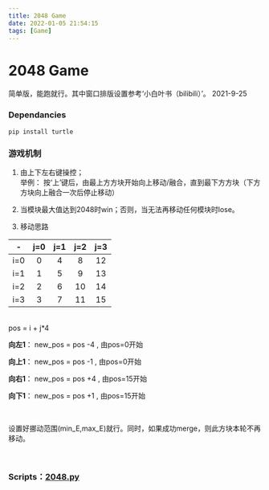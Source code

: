 ```yaml
---
title: 2048 Game
date: 2022-01-05 21:54:15
tags: [Game]
---
```


# 2048 Game

简单版，能跑就行。其中窗口排版设置参考‘小白叶书（bilibili）’。  2021-9-25

### Dependancies
```
pip install turtle  
``` 

### 游戏机制

1. 由上下左右键操控；  
举例： 按‘上’键后，由最上方方块开始向上移动/融合，直到最下方方块（下方方块向上融合一次后停止移动）
2. 当模块最大值达到2048时win；否则，当无法再移动任何模块时lose。 

3. 移动思路

| - | j=0 | j=1 | j=2 | j=3 |
| :----: | :----: | :----: | :----: | :----: |
| i=0 |  0 | 4 | 8 | 12 |
| i=1 |  1  | 5  | 9  | 13 |
| i=2 |  2  | 6  | 10  | 14 | 
| i=3 |  3  | 7  | 11 |  15 | 
   
<br />
pos = i + j*4 
<br />

**向左1**： new_pos = pos -4 , 由pos=0开始

**向上1**： new_pos = pos -1 , 由pos=0开始

**向右1**： new_pos = pos +4 , 由pos=15开始

**向下1**： new_pos = pos +1 , 由pos=15开始 

<br />

设置好挪动范围(min_E,max_E)就行。同时，如果成功merge，则此方块本轮不再移动。  

<br />

### Scripts：[2048.py](2048/2048.py)